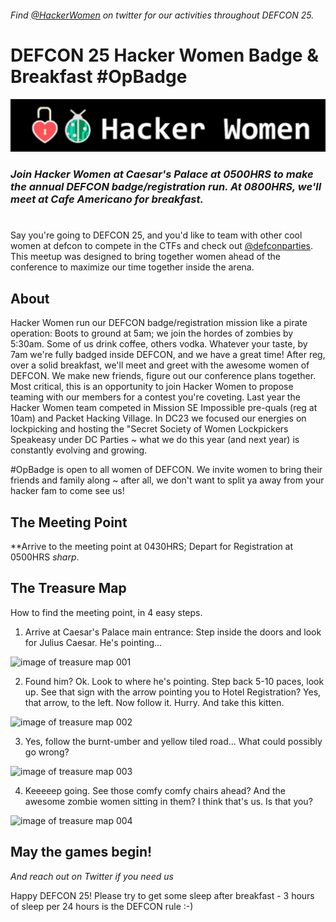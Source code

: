 ###### Find [@HackerWomen](https://twitter.com/hackerwomen) on twitter for our activities throughout DEFCON 25.
# DEFCON 25 Hacker Women Badge &amp; Breakfast #OpBadge
![image of hacker women header](https://github.com/hackerwomen/dc25badge/blob/master/hackerwomen-ISS_header-001.png)

### *Join Hacker Women at Caesar's Palace at 0500HRS to make the annual DEFCON badge/registration run.  At 0800HRS, we'll meet at Cafe Americano for breakfast.*
# 
Say you're going to DEFCON 25, and you'd like to team with other cool women at defcon to compete in the CTFs and check out [@defconparties](https://twitter.com/defconparties).  This meetup was designed to bring together women ahead of the conference to maximize our time together inside the arena.

## About

Hacker Women run our DEFCON badge/registration mission like a pirate operation: Boots to ground at 5am; we join the hordes of zombies by 5:30am. Some of us drink coffee, others vodka. Whatever your taste, by 7am we're fully badged inside DEFCON, and we have a great time! After reg, over a solid breakfast, we'll meet and greet with the awesome women of DEFCON. We make new friends, figure out our conference plans together.  Most critical, this is an opportunity to join Hacker Women to propose teaming with our members for a contest you're coveting.  Last year the Hacker Women team competed in Mission SE Impossible pre-quals (reg at 10am) and Packet Hacking Village. In DC23 we focused our energies on lockpicking and hosting the "Secret Society of Women Lockpickers Speakeasy under DC Parties ~ what we do this year (and next year) is constantly evolving and growing.

#OpBadge is open to all women of DEFCON.  We invite women to bring their friends and family along ~ after all, we don't want to split ya away from your hacker fam to come see us!

## The Meeting Point
**Arrive to the meeting point at 0430HRS; Depart for Registration at 0500HRS *sharp*.

## The Treasure Map

How to find the meeting point, in 4 easy steps.

1. Arrive at Caesar's Palace main entrance: Step inside the doors and look for Julius Caesar. He's pointing...

![image of treasure map 001](https://github.com/hackerwomen/dc25badge/blob/master/map-001.jpeg)

2. Found him? Ok. Look to where he's pointing. Step back 5-10 paces, look up. See that sign with the arrow pointing you to Hotel Registration? Yes, that arrow, to the left. Now follow it. Hurry. And take this kitten.

![image of treasure map 002](https://github.com/hackerwomen/dc25badge/blob/master/map-002.jpeg)

3. Yes, follow the burnt-umber and yellow tiled road... What could possibly go wrong?

![image of treasure map 003](https://github.com/hackerwomen/dc25badge/blob/master/map-003.jpeg)

4. Keeeeep going. See those comfy comfy chairs ahead? And the awesome zombie women sitting in them? I think that's us. Is that you?

![image of treasure map 004](https://github.com/hackerwomen/dc25badge/blob/master/map-004.jpeg)

## May the games begin!
*And reach out on Twitter if you need us*

Happy DEFCON 25! Please try to get some sleep after breakfast - 3 hours of sleep per 24 hours is the DEFCON rule :-)
